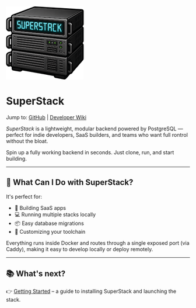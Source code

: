 ![SuperStack](assets/logo.png)

# SuperStack

Jump to:
[GitHub](https://github.com/explodinglabs/superstack) | [Developer Wiki](https://github.com/explodinglabs/superstack/wiki)

_SuperStack_ is a lightweight, modular backend powered by PostgreSQL — perfect
for indie developers, SaaS builders, and teams who want full rontrol without
the bloat.

Spin up a fully working backend in seconds. Just clone, run, and start
building.

---

## 🚀 What Can I Do with SuperStack?

It's perfect for:

- 🧱 Building SaaS apps
- 💻 Running multiple stacks locally
- 📦 Easy database migrations
- 🔧 Customizing your toolchain

Everything runs inside Docker and routes through a single exposed port (via
Caddy), making it easy to develop locally or deploy remotely.

---

## 📚 What's next?

👉 [Getting Started](gettingstarted.md) – a guide to installing SuperStack and
launching the stack.
